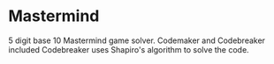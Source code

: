 # Mastermind

5 digit base 10 Mastermind game solver. Codemaker and Codebreaker included
Codebreaker uses Shapiro's algorithm to solve the code. 
